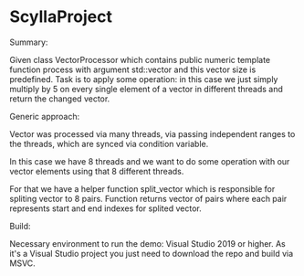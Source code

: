 # ScyllaProject

Summary:

Given class VectorProcessor which contains public numeric template function process with argument std::vector<numeric type> and this vector size is predefined.
Task is to apply some operation: in this case we just simply multiply by 5 on every single element of a vector in different threads and return the changed vector.
  
Generic approach:

Vector was processed via many threads, via passing independent ranges to the threads, which are synced via condition variable.

In this case we have 8 threads and we want to do some operation with our vector elements using that 8 different threads.
  
For that we have a helper function split_vector which is responsible for spliting vector to 8 pairs. 
Function returns vector of pairs where each pair represents start and end indexes for splited vector.
  
Build:

Necessary environment to run the demo: Visual Studio 2019 or higher.
As it's a Visual Studio project you just need to download the repo and build via MSVC.

